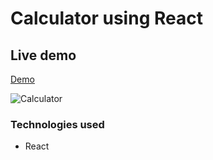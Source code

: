 # Calculator using React

## Live demo
[Demo](https://the-calculator-with-react.netlify.app/)

![Calculator](https://res.cloudinary.com/dgm9zfiuo/image/upload/v1698753826/Portfolio%20projects/view_1_teotrv.png)

### Technologies used
* React
